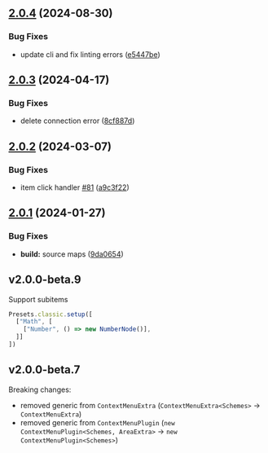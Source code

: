 ## [2.0.4](https://github.com/retejs/context-menu-plugin/compare/v2.0.3...v2.0.4) (2024-08-30)


### Bug Fixes

* update cli and fix linting errors ([e5447be](https://github.com/retejs/context-menu-plugin/commit/e5447beb1d97b43f0ad52d6846460cbc96b27d7d))

## [2.0.3](https://github.com/retejs/context-menu-plugin/compare/v2.0.2...v2.0.3) (2024-04-17)


### Bug Fixes

* delete connection error ([8cf887d](https://github.com/retejs/context-menu-plugin/commit/8cf887d91f85b0a1ccd643fc5931b544b68952ca))

## [2.0.2](https://github.com/retejs/context-menu-plugin/compare/v2.0.1...v2.0.2) (2024-03-07)


### Bug Fixes

* item click handler [#81](https://github.com/retejs/context-menu-plugin/issues/81) ([a9c3f22](https://github.com/retejs/context-menu-plugin/commit/a9c3f2285af6161aecb26390129348594a1d6186))

## [2.0.1](https://github.com/retejs/context-menu-plugin/compare/v2.0.0...v2.0.1) (2024-01-27)


### Bug Fixes

* **build:** source maps ([9da0654](https://github.com/retejs/context-menu-plugin/commit/9da065467ffb9d32aa7a974027e2e688c723aebb))

## v2.0.0-beta.9

Support subitems

```ts
Presets.classic.setup([
  ["Math", [
    ["Number", () => new NumberNode()],
  ]]
])
```

## v2.0.0-beta.7

Breaking changes:

- removed generic from `ContextMenuExtra` (`ContextMenuExtra<Schemes>` -> `ContextMenuExtra`)
- removed generic from `ContextMenuPlugin` (`new ContextMenuPlugin<Schemes, AreaExtra>` ->  `new ContextMenuPlugin<Schemes>`)
